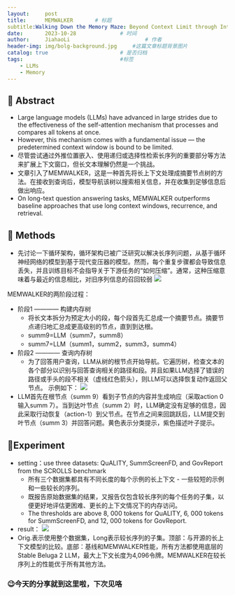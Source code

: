 ```yaml
---
layout:     post
title:      MEMWALKER		# 标题 
subtitle:Walking Down the Memory Maze: Beyond Context Limit through Interactive Reading #副标题
date:       2023-10-28 				# 时间
author:     JiahaoLi 						# 作者
header-img: img/bolg-background.jpg 	#这篇文章标题背景图片
catalog: true 						# 是否归档
tags:								#标签
    - LLMs
    - Memory  
---
```


## 📖 Abstract

- Large language models (LLMs) have advanced in large strides due to the effectiveness of the self-attention mechanism that processes and compares all tokens at once.
- However, this mechanism comes with a fundamental issue — the predetermined context window is bound to be limited.
- 尽管尝试通过外推位置嵌入、使用递归或选择性检索长序列的重要部分等方法来扩展上下文窗口，但长文本理解仍然是一个挑战。
- 文章引入了MEMWALKER，这是一种首先将长上下文处理成摘要节点树的方法。在接收到查询后，模型导航该树以搜索相关信息，并在收集到足够信息后做出响应。
- On long-text question answering tasks, MEMWALKER outperforms baseline approaches that use long context windows, recurrence, and retrieval.

## 🧐 Methods

- 先讨论一下循环架构，循环架构已被广泛研究以解决长序列问题，从基于循环神经网络的模型到基于现代变压器的模型。然而，每个重复步骤都会导致信息丢失，并且训练目标不会指导关于下游任务的“如何压缩”。通常，这种压缩意味着与最近的信息相比，对旧序列信息的召回较弱
![](https://cdn.jsdelivr.net/gh/JiahaoLi2003/ImgHosting/Img/%E5%B1%8F%E5%B9%95%E6%88%AA%E5%9B%BE%202023-10-28%20213615.png)

MEMWALKER的两阶段过程：
- 阶段1 ———— 构建内存树
    - 将长文本拆分为预定大小的段，每个段首先汇总成一个摘要节点。摘要节点递归地汇总成更高级别的节点，直到到达根。
    - summ9=LLM（summ7，summ8）
    - summ7=LLM（summ1，summ2，summ3，summ4）
- 阶段2 ———— 查询内存树
    - 为了回答用户查询，LLM从树的根节点开始导航。它遍历树，检查文本的各个部分以识别与回答查询相关的路径和段。并且如果LLM选择了错误的路径或手头的段不相关（虚线红色箭头），则LLM可以选择恢复动作返回父节点。
示例如下：
![](https://cdn.jsdelivr.net/gh/JiahaoLi2003/ImgHosting/Img/%E5%B1%8F%E5%B9%95%E6%88%AA%E5%9B%BE%202023-10-29%20103252.png)
- LLM首先在根节点（summ 9）看到子节点的内容并生成响应（采取action 0输入summ 7）。当到达叶节点（summ 2）时，LLM确定没有足够的信息，因此采取行动恢复（action-1）到父节点。在节点之间来回跳跃后，LLM提交到叶节点（summ 3）并回答问题。黄色表示分类提示，紫色描述叶子提示。

## 🧪Experiment
- setting：use three datasets: QuALITY, SummScreenFD, and GovReport from the SCROLLS benchmark
    - 所有三个数据集都具有不同长度的每个示例的长上下文 - 一些较短的示例和一些较长的序列。
    - 既报告原始数据集的结果，又报告仅包含较长序列的每个任务的子集，以便更好地评估更困难、更长的上下文情况下的内存访问。
    - The thresholds are above 8, 000 tokens for QuALITY, 6, 000 tokens for SummScreenFD, and 12, 000 tokens for GovReport.
- result：
![](https://cdn.jsdelivr.net/gh/JiahaoLi2003/ImgHosting/Img/%E5%B1%8F%E5%B9%95%E6%88%AA%E5%9B%BE%202023-10-29%20104301.png)
- Orig.表示使用整个数据集，Long表示较长序列的子集。顶部：与开源的长上下文模型的比较。底部：基线和MEMWALKER性能，所有方法都使用底层的Stable Beluga 2 LLM，最大上下文长度为4,096令牌。MEMWALKER在较长序列上的性能优于所有其他方法。

### 😉今天的分享就到这里啦，下次见咯







